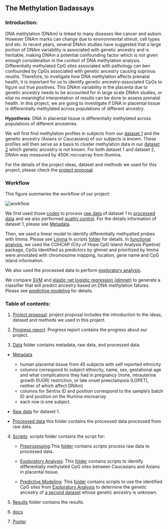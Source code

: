 ## The Methylation Badassays

### Introduction:

DNA methylation (DNAm) is linked to many diseases like cancer and autism. However DNAm marks can change due to environmental stimuli, cell types and etc. In recent years, several DNAm studies have suggested that a large portion of DNAm variability is associated with genetic ancestry and is heritable, making DNAm a potential confounding factor which is not given enough consideration in the context of DNA methylation analysis. Differentially methylated CpG sites associated with pathology can ben confounded by CpGs associated with genetic ancestry causing suprious reuslts. Therefore, to invetigate how DNA methylation affects prenatal health, it is important for us to identify genetic ancestry-associated CpGs to figure out true positives. This DNAm variability in the placenta due to genetic ancestry needs to be accounted for in large scale DNAm studies, or else no meaningful interpretation of results can be done to assess prenatal health. In this project, we are going to investigate if DNA in placental tissue is differentially methylated across populations of different ancestry. 

**Hypothesis**: DNA in placental tissue is differentially methylated across populations of different ancestries.

We will first find methylation profiles in subjects from our [dataset 1](https://github.com/STAT540-UBC/team_Methylation-Badassays/tree/master/Data/Raw%20Data) and the genetic ancestry (Asians or Caucasians) of our subjects is known. These profiles will then serve as a basis to cluster methylation data in our [dataset 2](https://www.ncbi.nlm.nih.gov/geo/query/acc.cgi?acc=GSE69502) which genetic ancestry is not known. For both dataset 1 and dataset 2, DNAm was measured by 450K microarray from Illumina.

For the details of the project ideas, dataset and methods we used for this project, please check the [project proposal](https://github.com/STAT540-UBC/team_Methylation-Badassays/blob/master/project_proposal.md). 

### Workflow

This figure summaries the workflow of our project:

![workflow](https://cloud.githubusercontent.com/assets/24922214/24690299/deb7dc8c-1980-11e7-9554-ec0ca92f4038.png)


We first used those [codes](https://github.com/STAT540-UBC/team_Methylation-Badassays/blob/master/Scripts/Preprocessing/PreprocessQC.md) to process [raw data](https://github.com/STAT540-UBC/team_Methylation-Badassays/tree/master/Data/Raw%20Data) of dataset 1 to [processed data](https://github.com/STAT540-UBC/team_Methylation-Badassays/tree/master/Data/Processed%20Data) and we also performed [quality control](https://github.com/STAT540-UBC/team_Methylation-Badassays/blob/master/Scripts/Preprocessing/PreprocessQC.md). For the details information of dataset 1, please see [Metadata](https://github.com/STAT540-UBC/team_Methylation-Badassays/blob/master/Data/Raw%20Data/samplesheet.csv).

Then, we used a linear model to identify differentially methyalted probes with limma. Please see [Limma](https://github.com/STAT540-UBC/team_Methylation-Badassays/blob/master/Scripts/Limma/Limma.md) in scripts [folder](https://github.com/STAT540-UBC/team_Methylation-Badassays/tree/master/Scripts) for details. In [functional analysis](https://github.com/STAT540-UBC/team_Methylation-Badassays/blob/master/Scripts/FunctionalAnalysis/FunctionalAnalysis.md), we used the COHCAP (City of Hope CpG Island Analysis Pipeline) package, CpGs identified as predictors by glmnet and prioritized by limma were annotated with chromosome mapping, location, gene name and CpG island information.

We also used the processed data to perform [exploratory analysis](https://github.com/STAT540-UBC/team_Methylation-Badassays/blob/master/Scripts/ExploratoryAnalysis/Exploratory.md).

We compare [SVM](http://ca.wiley.com/WileyCDA/WileyTitle/productCd-0471030031.html) and [elastic net logistic regression (glmnet)](https://genomebiology.biomedcentral.com/articles/10.1186/gb-2013-14-10-r115) to generate a classifier that will predict ancestry based on DNA methylation fatures. Please see [predictive modeling](https://github.com/STAT540-UBC/team_Methylation-Badassays/blob/master/Scripts/PredictiveModeling/PredictiveModeling.Rmd) for details.


### Table of contents:

1. [Project proposal](https://github.com/STAT540-UBC/team_Methylation-Badassays/blob/master/project_proposal.md): project proposal includes the introduction to the ideas, dataset and methods we used in this project.

2. [Progress report](https://github.com/STAT540-UBC/team_Methylation-Badassays/blob/master/progress_report.md): Progress report contains the progress about our project.

3. [Data](https://github.com/STAT540-UBC/team_Methylation-Badassays/tree/master/Data) folder contains metadata, raw data, and processed data.

* [Metadata](https://github.com/STAT540-UBC/team_Methylation-Badassays/blob/master/Data/Raw%20Data/samplesheet.csv)
  + human placental tissue from 45 subjects with self reported ethnicity
  + columns correspond to subject ethnicity, name, sex, gestational age and what complications they had in pregnancy (none, intrauterine growth (IUGR) restriction, or late onset preeclampsia (LOPET), neither of which affect DNAm)
  + columns for Sentrix ID and position correspond to the sample’s batch ID and position on the Illumina microarray 
  + each row is one subject.
  
* [Raw data](https://github.com/STAT540-UBC/team_Methylation-Badassays/tree/master/Data/Raw%20Data) for dataset 1.

* [Processed data](https://github.com/STAT540-UBC/team_Methylation-Badassays/tree/master/Data/Processed%20Data) this folder contains the processed data processed from raw data.

4. [Scripts](https://github.com/STAT540-UBC/team_Methylation-Badassays/tree/master/Scripts): scripts folder contains the script for:
    * [Preprosessing](https://github.com/STAT540-UBC/team_Methylation-Badassays/blob/master/Scripts/Preprocessing/PreprocessQC.md):This [folder](https://github.com/STAT540-UBC/team_Methylation-Badassays/tree/master/Scripts/Preprocessing) contains scripts process raw data to processed data.
    
    * [Exploratory Analysis](https://github.com/STAT540-UBC/team_Methylation-Badassays/blob/master/Scripts/ExploratoryAnalysis/Exploratory.md): This [folder](https://github.com/STAT540-UBC/team_Methylation-Badassays/tree/master/Scripts/ExploratoryAnalysis) contains scripts to identify differentially methylated CpG sites between Caucasians and Asians in placental tissue. 
    
    * [Predictive Modeling](https://github.com/STAT540-UBC/team_Methylation-Badassays/blob/master/Scripts/PredictiveModeling/PredictiveModeling.md): This [folder](https://github.com/STAT540-UBC/team_Methylation-Badassays/tree/master/Scripts/PredictiveModeling) contains scripts to use the identified CpG sites from [Exploratory Analysis](https://github.com/STAT540-UBC/team_Methylation-Badassays/blob/master/Scripts/ExploratoryAnalysis/Exploratory.md) to determine the genetic ancestry of [a second dataset](https://epigeneticsandchromatin.biomedcentral.com/articles/10.1186/s13072-016-0054-8) whose genetic ancestry is unknown.

5. [Results](https://github.com/STAT540-UBC/team_Methylation-Badassays/tree/master/results) folder contains the results. 

6. [docs](https://github.com/STAT540-UBC/team_Methylation-Badassays/tree/master/docs)

7. [Poster](https://github.com/STAT540-UBC/team_Methylation-Badassays/blob/master/poster.pdf)